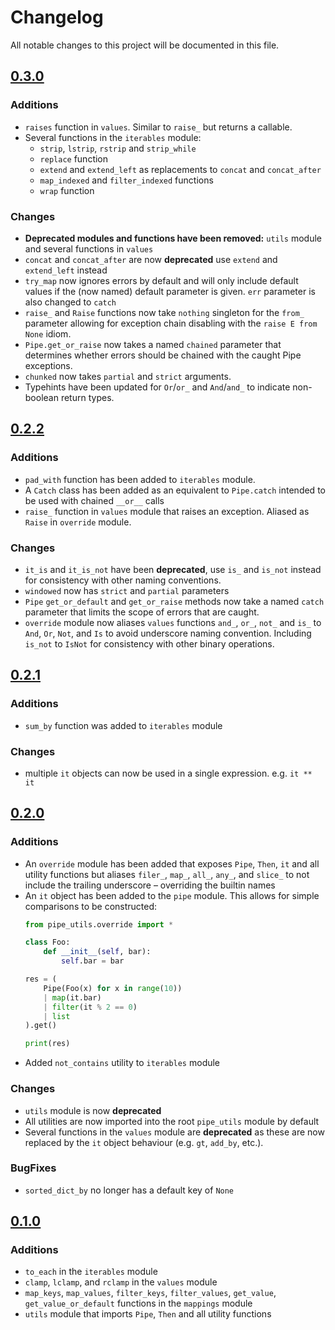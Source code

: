 # Changelog

All notable changes to this project will be documented in this file.

## [0.3.0]

### Additions

- `raises` function in `values`. Similar to `raise_` but returns a callable.
- Several functions in the `iterables` module:
  - `strip`, `lstrip`, `rstrip` and `strip_while`
  - `replace` function
  - `extend` and `extend_left` as replacements to `concat` and `concat_after`
  - `map_indexed` and `filter_indexed` functions
  - `wrap` function

### Changes

- **Deprecated modules and functions have been removed:** `utils` module and
  several functions in `values`
- `concat` and `concat_after` are now **deprecated** use `extend`
  and `extend_left` instead
- `try_map` now ignores errors by default and will only include default values
  if the (now named) default parameter is given. `err` parameter is also changed
  to `catch`
- `raise_` and `Raise` functions now take `nothing` singleton for the `from_`
  parameter allowing for exception chain disabling with the `raise E from None`
  idiom.
- `Pipe.get_or_raise` now takes a named `chained` parameter that determines
  whether errors should be chained with the caught Pipe exceptions.
- `chunked` now takes `partial` and `strict` arguments.
- Typehints have been updated for `Or`/`or_` and `And`/`and_` to indicate
  non-boolean return types.

## [0.2.2]

### Additions

- `pad_with` function has been added to `iterables` module.
- A `Catch` class has been added as an equivalent to `Pipe.catch` intended to be
  used with chained `__or__` calls
- `raise_` function in `values` module that raises an exception. Aliased
  as `Raise` in `override` module.

### Changes

- `it_is` and `it_is_not` have been **deprecated**, use `is_` and `is_not`
  instead for consistency with other naming conventions.
- `windowed` now has `strict` and `partial` parameters
- `Pipe` `get_or_default` and `get_or_raise` methods now take a named `catch`
  parameter that limits the scope of errors that are caught.
- `override` module now aliases `values` functions `and_`, `or_`, `not_`
  and `is_` to `And`, `Or`, `Not`, and `Is` to avoid underscore naming
  convention. Including `is_not` to `IsNot` for consistency with other binary
  operations.

## [0.2.1]

### Additions

- `sum_by` function was added to `iterables` module

### Changes

- multiple `it` objects can now be used in a single expression. e.g. `it ** it`

## [0.2.0]

### Additions

- An `override` module has been added that exposes `Pipe`, `Then`, `it` and all
  utility functions but aliases `filer_`, `map_`, `all_`, `any_`, and `slice_`
  to not include the trailing underscore – overriding the builtin names
- An `it` object has been added to the `pipe` module. This allows for simple
  comparisons to be constructed:
  ```python
  from pipe_utils.override import *
  
  class Foo:
      def __init__(self, bar):
          self.bar = bar

  res = (
      Pipe(Foo(x) for x in range(10))
      | map(it.bar)
      | filter(it % 2 == 0)
      | list
  ).get()
  
  print(res)
  ```
- Added `not_contains` utility to `iterables` module

### Changes

- `utils` module is now **deprecated**
- All utilities are now imported into the root `pipe_utils` module by default
- Several functions in the `values` module are **deprecated** as these are now
  replaced by the `it` object behaviour (e.g. `gt`, `add_by`, etc.).

### BugFixes

- `sorted_dict_by` no longer has a default key of `None`

## [0.1.0]

### Additions

- `to_each` in the `iterables` module
- `clamp`, `lclamp`, and `rclamp` in the `values` module
- `map_keys`, `map_values`, `filter_keys`, `filter_values`, `get_value`,
  `get_value_or_default` functions in the `mappings` module
- `utils` module that imports `Pipe`, `Then` and all utility functions

[0.3.0]: https://github.com/James-Ansley/pipe-utils/compare/v0.2.2...v0.3.0

[0.2.2]: https://github.com/James-Ansley/pipe-utils/compare/v0.2.1...v0.2.2

[0.2.1]: https://github.com/James-Ansley/pipe-utils/compare/v0.2.0...v0.2.1

[0.2.0]: https://github.com/James-Ansley/pipe-utils/compare/v0.1.0...v0.2.0

[0.1.0]: https://github.com/James-Ansley/pipe-utils/compare/v0.0.1...v0.1.0
